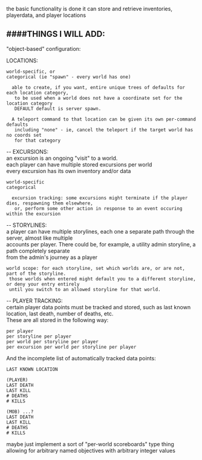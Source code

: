 the basic functionality is done
it can store and retrieve inventories, playerdata, and player locations


####THINGS I WILL ADD:
--
"object-based" configuration:
  
LOCATIONS:

    world-specific, or
    categorical (ie "spawn" - every world has one)
      
      able to create, if you want, entire unique trees of defaults for each location category,
       to be used when a world does not have a coordinate set for the location category
       DEFAULT default is server spawn.
       
      A teleport command to that location can be given its own per-command defaults
       including "none" - ie, cancel the teleport if the target world has no coords set
       for that category
       
--
EXCURSIONS:  
an excursion is an ongoing "visit" to a world.  
each player can have multiple stored excursions per world  
every excursion has its own inventory and/or data
  
    world-specific
    categorical
    
      excursion tracking: some excursions might terminate if the player dies, respawning them elsewhere,
       or, perform some other action in response to an event occuring within the excursion
    
--
STORYLINES:  
a player can have multiple storylines, each one a separate path through the server, almost like multiple  
accounts per player. There could be, for example, a utility admin storyline, a path completely separate  
from the admin's journey as a player
  
    world scope: for each storyline, set which worlds are, or are not, part of the storyline.
     those worlds when entered might default you to a different storyline, or deny your entry entirely
     until you switch to an allowed storyline for that world.
  
--
PLAYER TRACKING:  
certain player data points must be tracked and stored, such as last known location, last death, number of deaths, etc.  
These are all stored in the following way:
  
    per player
    per storyline per player
    per world per storyline per player
    per excursion per world per storyline per player
    
  And the incomplete list of automatically tracked data points:
  
    LAST KNOWN LOCATION
    
    (PLAYER)
    LAST DEATH
    LAST KILL
    # DEATHS
    # KILLS
    
    (MOB) ...?
    LAST DEATH
    LAST KILL
    # DEATHS
    # KILLS
    
  
  maybe just implement a sort of "per-world scoreboards" type thing  
  allowing for arbitrary named objectives with arbitrary integer values
